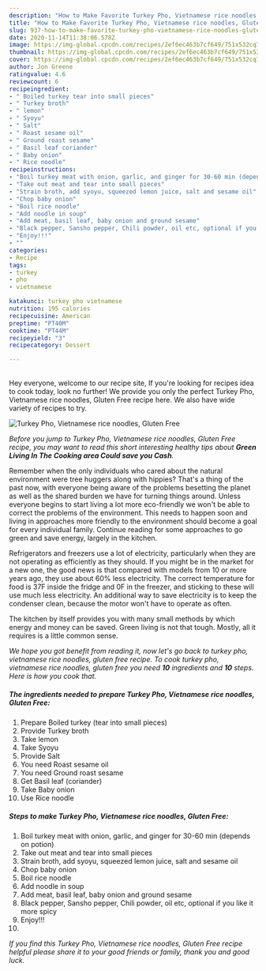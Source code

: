 ```yaml
---
description: "How to Make Favorite Turkey Pho, Vietnamese rice noodles, Gluten Free"
title: "How to Make Favorite Turkey Pho, Vietnamese rice noodles, Gluten Free"
slug: 937-how-to-make-favorite-turkey-pho-vietnamese-rice-noodles-gluten-free
date: 2020-11-14T11:38:06.578Z
image: https://img-global.cpcdn.com/recipes/2ef6ec463b7cf649/751x532cq70/turkey-pho-vietnamese-rice-noodles-gluten-free-recipe-main-photo.jpg
thumbnail: https://img-global.cpcdn.com/recipes/2ef6ec463b7cf649/751x532cq70/turkey-pho-vietnamese-rice-noodles-gluten-free-recipe-main-photo.jpg
cover: https://img-global.cpcdn.com/recipes/2ef6ec463b7cf649/751x532cq70/turkey-pho-vietnamese-rice-noodles-gluten-free-recipe-main-photo.jpg
author: Jon Greene
ratingvalue: 4.6
reviewcount: 6
recipeingredient:
- " Boiled turkey tear into small pieces"
- " Turkey broth"
- " lemon"
- " Syoyu"
- " Salt"
- " Roast sesame oil"
- " Ground roast sesame"
- " Basil leaf coriander"
- " Baby onion"
- " Rice noodle"
recipeinstructions:
- "Boil turkey meat with onion, garlic, and ginger for 30-60 min (depends on potion)"
- "Take out meat and tear into small pieces"
- "Strain broth, add syoyu, squeezed lemon juice, salt and sesame oil"
- "Chop baby onion"
- "Boil rice noodle"
- "Add noodle in soup"
- "Add meat, basil leaf, baby onion and ground sesame"
- "Black pepper, Sansho pepper, Chili powder, oil etc, optional if you like it more spicy"
- "Enjoy!!!"
- ""
categories:
- Recipe
tags:
- turkey
- pho
- vietnamese

katakunci: turkey pho vietnamese 
nutrition: 195 calories
recipecuisine: American
preptime: "PT40M"
cooktime: "PT44M"
recipeyield: "3"
recipecategory: Dessert

---
```

<br>
Hey everyone, welcome to our recipe site, If you're looking for recipes idea to cook today, look no further! We provide you only the perfect Turkey Pho, Vietnamese rice noodles, Gluten Free recipe here. We also have wide variety of recipes to try.
<br>


![Turkey Pho, Vietnamese rice noodles, Gluten Free](https://img-global.cpcdn.com/recipes/2ef6ec463b7cf649/751x532cq70/turkey-pho-vietnamese-rice-noodles-gluten-free-recipe-main-photo.jpg)

<i>Before you jump to Turkey Pho, Vietnamese rice noodles, Gluten Free recipe, you may want to read this short interesting healthy tips about 
<strong>Green Living In The Cooking area Could save you Cash</strong>.</i>
</br>

Remember when the only individuals who cared about the natural environment were tree huggers along with hippies? That's a thing of the past now, with everyone being aware of the problems besetting the planet as well as the shared burden we have for turning things around. Unless everyone begins to start living a lot more eco-friendly we won't be able to correct the problems of the environment. This needs to happen soon and living in approaches more friendly to the environment should become a goal for every individual family. Continue reading for some approaches to go green and save energy, largely in the kitchen.

Refrigerators and freezers use a lot of electricity, particularly when they are not operating as efficiently as they should. If you might be in the market for a new one, the good news is that compared with models from 10 or more years ago, they use about 60% less electricity. The correct temperature for food is 37F inside the fridge and 0F in the freezer, and sticking to these will use much less electricity. An additional way to save electricity is to keep the condenser clean, because the motor won't have to operate as often.

The kitchen by itself provides you with many small methods by which energy and money can be saved. Green living is not that tough. Mostly, all it requires is a little common sense.


<i>We hope you got benefit from reading it, now let's go back to turkey pho, vietnamese rice noodles, gluten free recipe. To cook turkey pho, vietnamese rice noodles, gluten free you need <strong>10</strong> ingredients and <strong>10</strong> steps. Here is how you cook that.
</i>

##### The ingredients needed to prepare Turkey Pho, Vietnamese rice noodles, Gluten Free:

1. Prepare  Boiled turkey (tear into small pieces)
1. Provide  Turkey broth
1. Take  lemon
1. Take  Syoyu
1. Provide  Salt
1. You need  Roast sesame oil
1. You need  Ground roast sesame
1. Get  Basil leaf (coriander)
1. Take  Baby onion
1. Use  Rice noodle


##### Steps to make Turkey Pho, Vietnamese rice noodles, Gluten Free:

1. Boil turkey meat with onion, garlic, and ginger for 30-60 min (depends on potion)
1. Take out meat and tear into small pieces
1. Strain broth, add syoyu, squeezed lemon juice, salt and sesame oil
1. Chop baby onion
1. Boil rice noodle
1. Add noodle in soup
1. Add meat, basil leaf, baby onion and ground sesame
1. Black pepper, Sansho pepper, Chili powder, oil etc, optional if you like it more spicy
1. Enjoy!!!
1. 


<i>If you find this Turkey Pho, Vietnamese rice noodles, Gluten Free recipe helpful please share it to your good friends or family, thank you and good luck.</i>
